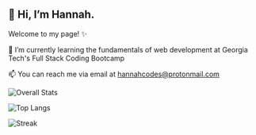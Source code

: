 ## 👋 Hi, I’m Hannah.

Welcome to my page! ✨

🌱 I’m currently learning the fundamentals of web development at Georgia Tech's Full Stack Coding Bootcamp

📫 You can reach me via email at hannahcodes@protonmail.com

<p align="center">

![Overall Stats](https://github-readme-stats.vercel.app/api?username=hannahnmcdonald&count_private=false&show_icons=true&theme=nightowl)
  
![Top Langs](https://github-readme-stats.vercel.app/api/top-langs/?username=hannahnmcdonald&layout=compact&theme=nightowl)

![Streak](https://github-readme-streak-stats.herokuapp.com/?user=hannahnmcdonald&layout=compact&theme=nightowl)
  
</p>

<!-- [![Book Club Collective](https://github-readme-stats.vercel.app/api/pin/?username=hannahnmcdonald&repo=Book-Club-Collective&theme=nightowl)](https://github.com/hannahnmcdonald/Book-Club-Collective) 
[![TheExpanseTriviaQuiz](https://github-readme-stats.vercel.app/api/pin/?username=hannahnmcdonald&repo=TheExpanseTriviaQuiz&theme=nightowl)](https://github.com/hannahnmcdonald/TheExpanseTriviaQuiz) -->




